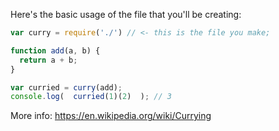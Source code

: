 Here's the basic usage of the file that you'll be creating:

```js
var curry = require('./') // <- this is the file you make;

function add(a, b) {
  return a + b;
}

var curried = curry(add);
console.log(  curried(1)(2)  ); // 3
```

More info: https://en.wikipedia.org/wiki/Currying
